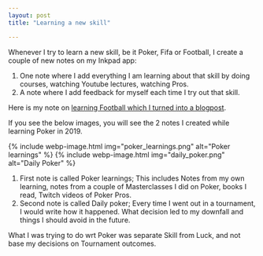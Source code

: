 ```yaml
---
layout: post
title: "Learning a new skill"

---
```


Whenever I try to learn a new skill, be it Poker, Fifa or Football, I create a couple of new notes on my Inkpad app:
1. One note where I add everything I am learning about that skill by doing courses, watching Youtube lectures, watching Pros.
2. A note where I add feedback for myself each time I try out that skill.

Here is my note on [learning Football which I turned into a blogpost](https://manassaloi.com/2020/02/02/learning-football.html).

If you see the below images, you will see the 2 notes I created while learning Poker in 2019.

{% include webp-image.html img="poker_learnings.png" alt="Poker learnings" %}
{% include webp-image.html img="daily_poker.png" alt="Daily Poker" %}

1. First note is called Poker learnings; This includes Notes from my own learning, notes from a couple of Masterclasses I did on Poker, books I read, Twitch videos of Poker Pros.
2. Second note is called Daily poker; Every time I went out in a tournament, I would write how it happened. What decision led to my downfall and things I should avoid in the future.

What I was trying to do wrt Poker was separate Skill from Luck, and not base my decisions on Tournament outcomes.
